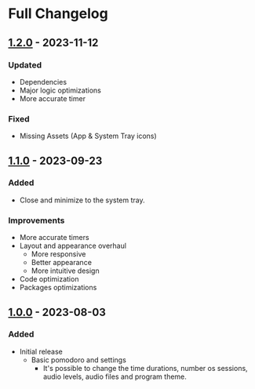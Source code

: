 # Full Changelog

## [1.2.0] - 2023-11-12

### Updated

- Dependencies
- Major logic optimizations
- More accurate timer

### Fixed

- Missing Assets (App & System Tray icons)

## [1.1.0] - 2023-09-23

### Added

- Close and minimize to the system tray.

### Improvements

- More accurate timers
- Layout and appearance overhaul
  - More responsive
  - Better appearance
  - More intuitive design
- Code optimization
- Packages optimizations

## [1.0.0] - 2023-08-03

### Added

- Initial release
  - Basic pomodoro and settings
    - It's possible to change the time durations, number os sessions, audio levels, audio files and program theme.

[Unreleased]: https://github.com/thespbgamer/PomodoroPlusPlus/compare/v1.2.0...HEAD
[1.2.0]: https://github.com/thespbgamer/PomodoroPlusPlus/releases/tag/v1.2.0
[1.1.0]: https://github.com/thespbgamer/PomodoroPlusPlus/releases/tag/v1.1.0
[1.0.0]: https://github.com/thespbgamer/PomodoroPlusPlus/releases/tag/v1.0.0
